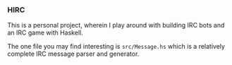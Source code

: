 ### HIRC

This is a personal project, wherein I play around with building IRC bots and an IRC game with Haskell.

The one file you may find interesting is `src/Message.hs` which is a relatively complete IRC message parser and generator.
